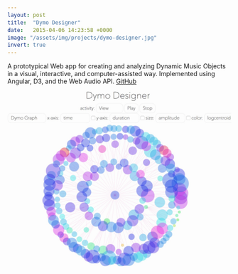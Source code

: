 ```yaml
---
layout: post
title:  "Dymo Designer"
date:   2015-04-06 14:23:58 +0000
image: "/assets/img/projects/dymo-designer.jpg"
invert: true
---
```


A prototypical Web app for creating and analyzing Dynamic Music Objects in a visual, interactive, and computer-assisted way. Implemented using Angular, D3, and the Web Audio API.
<a href="https://github.com/florianthalmann/dymo-designer" target="blank">GitHub</a>

<img src="/assets/img/projects/dymo-designer.jpg" />